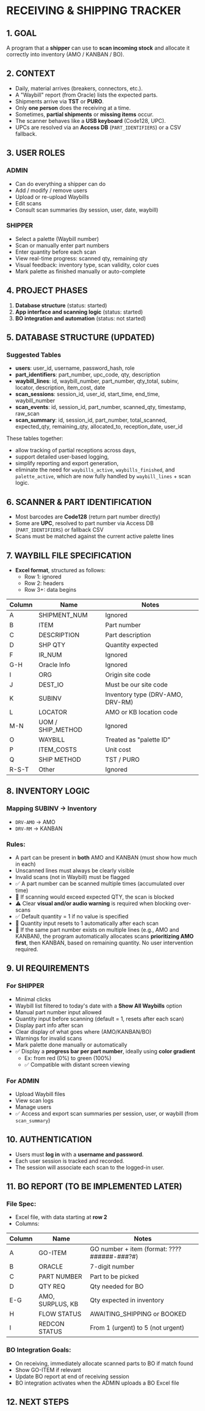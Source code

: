 RECEIVING & SHIPPING TRACKER
=============================

## 1. GOAL
A program that a **shipper** can use to **scan incoming stock** and allocate it correctly into inventory (AMO / KANBAN / BO).

## 2. CONTEXT
- Daily, material arrives (breakers, connectors, etc.).
- A "Waybill" report (from Oracle) lists the expected parts.
- Shipments arrive via **TST** or **PURO**.
- Only **one person** does the receiving at a time.
- Sometimes, **partial shipments** or **missing items** occur.
- The scanner behaves like a **USB keyboard** (Code128, UPC).
- UPCs are resolved via an **Access DB** (`PART_IDENTIFIERS`) or a CSV fallback.

## 3. USER ROLES

### ADMIN
- Can do everything a shipper can do
- Add / modify / remove users
- Upload or re-upload Waybills
- Edit scans
- Consult scan summaries (by session, user, date, waybill)

### SHIPPER
- Select a palette (Waybill number)
- Scan or manually enter part numbers
- Enter quantity before each scan
- View real-time progress: scanned qty, remaining qty
- Visual feedback: inventory type, scan validity, color cues
- Mark palette as finished manually or auto-complete

## 4. PROJECT PHASES
1. **Database structure** (status: started)
2. **App interface and scanning logic** (status: started)
3. **BO integration and automation** (status: not started)

## 5. DATABASE STRUCTURE (UPDATED)

### Suggested Tables
- **users**: user_id, username, password_hash, role
- **part_identifiers**: part_number, upc_code, qty, description
- **waybill_lines**: id, waybill_number, part_number, qty_total, subinv, locator, description, item_cost, date
- **scan_sessions**: session_id, user_id, start_time, end_time, waybill_number
- **scan_events**: id, session_id, part_number, scanned_qty, timestamp, raw_scan
- **scan_summary**: id, session_id, part_number, total_scanned, expected_qty, remaining_qty, allocated_to, reception_date, user_id

These tables together:
- allow tracking of partial receptions across days,
- support detailed user-based logging,
- simplify reporting and export generation,
- eliminate the need for `waybills_active`, `waybills_finished`, and `palette_active`, which are now fully handled by `waybill_lines` + scan logic.

## 6. SCANNER & PART IDENTIFICATION
- Most barcodes are **Code128** (return part number directly)
- Some are **UPC**, resolved to part number via Access DB (`PART_IDENTIFIERS`) or fallback CSV
- Scans must be matched against the current active palette lines

## 7. WAYBILL FILE SPECIFICATION
- **Excel format**, structured as follows:
  - Row 1: ignored
  - Row 2: headers
  - Row 3+: data begins

| Column | Name                     | Notes                             |
|--------|--------------------------|-----------------------------------|
| A      | SHIPMENT_NUM            | Ignored                           |
| B      | ITEM                    | Part number                       |
| C      | DESCRIPTION             | Part description                  |
| D      | SHP QTY                 | Quantity expected                 |
| F      | IR_NUM                  | Ignored                           |
| G-H    | Oracle Info             | Ignored                           |
| I      | ORG                     | Origin site code                  |
| J      | DEST_IO                 | Must be our site code             |
| K      | SUBINV                  | Inventory type (DRV-AMO, DRV-RM)  |
| L      | LOCATOR                 | AMO or KB location code           |
| M-N    | UOM / SHIP_METHOD       | Ignored                           |
| O      | WAYBILL                 | Treated as "palette ID"           |
| P      | ITEM_COSTS              | Unit cost                         |
| Q      | SHIP METHOD             | TST / PURO                        |
| R-S-T  | Other                   | Ignored                           |

## 8. INVENTORY LOGIC

### Mapping SUBINV → Inventory
- `DRV-AMO` → AMO
- `DRV-RM` → KANBAN

### Rules:
- A part can be present in **both** AMO and KANBAN (must show how much in each)
- Unscanned lines must always be clearly visible
- Invalid scans (not in Waybill) must be flagged
- ✅ A part number can be scanned multiple times (accumulated over time)
- 🚫 If scanning would exceed expected QTY, the scan is blocked
- ⚠️ Clear **visual and/or audio warning** is required when blocking over-scans
- ✅ Default quantity = 1 if no value is specified
- 🔁 Quantity input resets to 1 automatically after each scan
- 🤖 If the same part number exists on multiple lines (e.g., AMO and KANBAN), the program automatically allocates scans **prioritizing AMO first**, then KANBAN, based on remaining quantity. No user intervention required.

## 9. UI REQUIREMENTS

### For SHIPPER
- Minimal clicks
- Waybill list filtered to today's date with a **Show All Waybills** option
- Manual part number input allowed
- Quantity input before scanning (default = 1, resets after each scan)
- Display part info after scan
- Clear display of what goes where (AMO/KANBAN/BO)
- Warnings for invalid scans
- Mark palette done manually or automatically
- ✅ Display a **progress bar per part number**, ideally using **color gradient**
  - Ex: from red (0%) to green (100%)
  - ✅ Compatible with distant screen viewing

### For ADMIN
- Upload Waybill files
- View scan logs
- Manage users
- ✅ Access and export scan summaries per session, user, or waybill (from `scan_summary`)

## 10. AUTHENTICATION
- Users must **log in** with a **username and password**.
- Each user session is tracked and recorded.
- The session will associate each scan to the logged-in user.

## 11. BO REPORT (TO BE IMPLEMENTED LATER)

### File Spec:
- Excel file, with data starting at **row 2**
- Columns:

| Column | Name                  | Notes                                |
|--------|-----------------------|--------------------------------------|
| A      | GO-ITEM               | GO number + item (format: ????######-###?#) |
| B      | ORACLE                | 7-digit number                       |
| C      | PART NUMBER           | Part to be picked                    |
| D      | QTY REQ               | Qty needed for BO                    |
| E-G    | AMO, SURPLUS, KB      | Qty expected in inventory            |
| H      | FLOW STATUS           | AWAITING_SHIPPING or BOOKED          |
| I      | REDCON STATUS         | From 1 (urgent) to 5 (not urgent)    |

### BO Integration Goals:
- On receiving, immediately allocate scanned parts to BO if match found
- Show GO-ITEM if relevant
- Update BO report at end of receiving session
- BO integration activates when the ADMIN uploads a BO Excel file

## 12. NEXT STEPS

